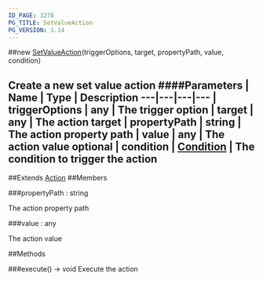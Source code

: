 ```yaml
---
ID_PAGE: 3278
PG_TITLE: SetValueAction
PG_VERSION: 1.14
---
```

##new [SetValueAction](page.php?p=3278)(triggerOptions, target, propertyPath, value, condition)

Create a new set value action
####Parameters
 | Name | Type | Description
---|---|---|---
 | triggerOptions | any | The trigger option
 | target | any | The action target
 | propertyPath | string | The action property path
 | value | any | The action value
optional | condition | [Condition](page.php?p=3289) | The condition to trigger the action
---

##Extends [Action](page.php?p=3275)
##Members

###propertyPath : string


The action property path

###value : any


The action value



##Methods

###execute() &rarr; void
Execute the action

